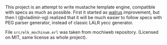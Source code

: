 This project is an attempt to write mustache template engine,
compatible with specs as much as possible. First it started as [walrus](https://github.com/devinus/walrus)
improvement, but then I (@vladimir-vg) realized that it will be much easier
to follow specs with PEG parser generator, instead of classic LALR yecc generator.

File `src/elk_mochinum.erl` was taken from mochiweb repository.
(Licensed on MIT, same license as whole project).